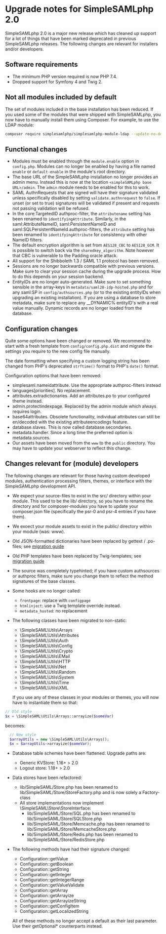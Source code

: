 # Upgrade notes for SimpleSAMLphp 2.0

SimpleSAMLphp 2.0 is a major new release which has cleaned up support for a
lot of things that have been marked deprecated in previous SimpleSAMLphp
releases. The following changes are relevant for installers and/or developers.

## Software requirements

- The minimum PHP version required is now PHP 7.4.
- Dropped support for Symfony 4 and Twig 2.

## Not all modules included by default

The set of modules included in the base installation has been reduced.
If you used some of the modules that were shipped with SimpleSAMLphp, you now have to manually install them using Composer.
For example, to use the LDAP module:

```bash
composer require simplesamlphp/simplesamlphp-module-ldap --update-no-dev
```

## Functional changes

- Modules must be enabled through the `module.enable` option in `config.php`. Modules can no longer be enabled by having
  a file named `enable` or `default-enable` in the module's root directory.
- The base URL of the SimpleSAMLphp installation no longer provides an admin menu. Instead this is now at the location
  `<simpleSAMLphp base URL>/admin`. The `admin` module needs to be enabled for this to work.
- SAML AuthnRequests that are signed will have their signature validated unless specifically disabled
  by setting `validate.authnrequest` to `false`. If unset (or set to true) signatures will be
  validated if present and requests not passing validation will be refused.
- In the  core:TargetedID authproc-filter, the `attributename` setting has been renamed to `identifyingAttribute`.
  Similarly, in the  saml:AttributeNameID, saml:PersistentNameID and saml:SQLPersistentNameId authproc-filters, the
  `attribute` setting has been renamed to `identifyingAttribute` for consistency with other NameID filters.
- The default encryption algorithm is set from `AES128_CBC` to `AES128_GCM`.
  It is possible to switch back via the `sharedkey_algorithm`.
  Note however that CBC is vulnerable to the Padding oracle attack.
- All support for the Shibboleth 1.3 / SAML 1.1 protocol has been removed.
- Sessions are no longer backwards compatible with previous versions. Make sure to clear your session cache during
  the upgrade process. How to do this depends on your session backend.
- EntityIDs are no longer auto-generated. Make sure to set something sensible in the array-keys in
  `metadata/saml20-idp-hosted.php` and for any saml:SP in `config/authsources.php` (or to the existing entityIDs when
  upgrading an existing installation).
  If you are using a database to store metadata, make sure to replace any __DYNAMIC% entityID's with
  a real value manually. Dynamic records are no longer loaded from the database.

## Configuration changes

Quite some options have been changed or removed. We recommend to start with a fresh
template from `config/config.php.dist` and migrate the settings you require to the new
config file manually.

The date formatting when specifying a custom logging string has been changed from PHP's
deprecated `strftime()` format to PHP's `date()` format.

Configuration options that have been removed:

- simplesaml.nameidattribute. Use the appropriate authproc-filters instead
- languages[priorities]. No replacement.
- attributes.extradictionaries. Add an attributes.po to your configured theme instead.
- admin.protectindexpage. Replaced by the admin module which always requires login.
- base64attributes. Obsolete functionality, individual attributes can still be en/decoded
  with the existing attributeencodings feature.
- database.slaves. This is now called database.secondaries.
- metadata.handler. Since a long time the preferred option is metadata.sources.
- Our assets have been moved from the `www` to the `public` directory. You may have to update
  your webserver to reflect this change.

## Changes relevant for (module) developers

The following changes are relevant for those having custom developed modules, authentication
processing filters, themes, or interface with the SimpleSAMLphp development API.

- We expect your source-files to exist in the src/ directory within your module. This used to be the
  lib/ directory, so you have to rename the directory and for composer-modules you have to update
  your composer.json file (specifically the psr-0 and psr-4 entries if you have them).
- We exoect your module assets to exist in the public/ directory within your module (was: www).
- Old JSON-formatted dictionaries have been replaced by gettext / .po-files; see [migration guide][1]
- Old PHP templates have been replaced by Twig-templates; see [migration guide][2]
- The source was completely typehinted; if you have custom authsources or authproc filters,
    make sure you change them to reflect the method signatures of the base classes.
- Some hooks are no longer called:
  - `frontpage`: replace with `configpage`
  - `htmlinject`: use a Twig template override instead.
  - `metadata_hosted`: no replacement
- The following classes have been migrated to non-static:
  - \SimpleSAML\Utils\Arrays
  - \SimpleSAML\Utils\Attributes
  - \SimpleSAML\Utils\Auth
  - \SimpleSAML\Utils\Config
  - \SimpleSAML\Utils\Crypto
  - \SimpleSAML\Utils\EMail
  - \SimpleSAML\Utils\HTTP
  - \SimpleSAML\Utils\Net
  - \SimpleSAML\Utils\Random
  - \SimpleSAML\Utils\System
  - \SimpleSAML\Utils\Time
  - \SimpleSAML\Utils\XML

  If you use any of these classes in your modules or themes, you will now have to instantiate them so that:

```php
// Old style
$x = \SimpleSAML\Utils\Arrays::arrayize($someVar)
```

  becomes:

```php
  // New style
  $arrayUtils = new \SimpleSAML\Utils\Arrays();
  $x = $arrayUtils->arrayize($someVar);
```

- Database table schemes have been flattened. Upgrade paths are:
  - Generic KVStore:  1.16+ > 2.0
  - Logout store:     1.18+ > 2.0

- Data stores have been refactored:
  - lib/SimpleSAML/Store.php has been renamed to lib/SimpleSAML/Store/StoreFactory.php and is now solely a Factory-class
  - All store implementations now implement \SimpleSAML\Store\StoreInterface:
    - lib/SimpleSAML/Store/SQL.php has been renamed to lib/SimpleSAML/Store/SQLStore.php
    - lib/SimpleSAML/Store/Memcache.php has been renamed to lib/SimpleSAML/Store/MemcacheStore.php
    - lib/SimpleSAML/Store/Redis.php has been renamed to lib/SimpleSAML/Store/RedisStore.php

- The following methods have had their signature changed:
  - Configuration::getValue
  - Configuration::getBoolean
  - Configuration::getString
  - Configuration::getInteger
  - Configuration::getIntegerRange
  - Configuration::getValueValidate
  - Configuration::getArray
  - Configuration::getArrayize
  - Configuration::getArrayizeString
  - Configuration::getConfigItem
  - Configuration::getLocalizedString

  All of these methods no longer accept a default as their last parameter. Use their getOptional* counterparts instead.

[1]: https://github.com/simplesamlphp/simplesamlphp/wiki/Migrating-translations-(pre-migration)
[2]: https://github.com/simplesamlphp/simplesamlphp/wiki/Twig:-Migrating-templates
